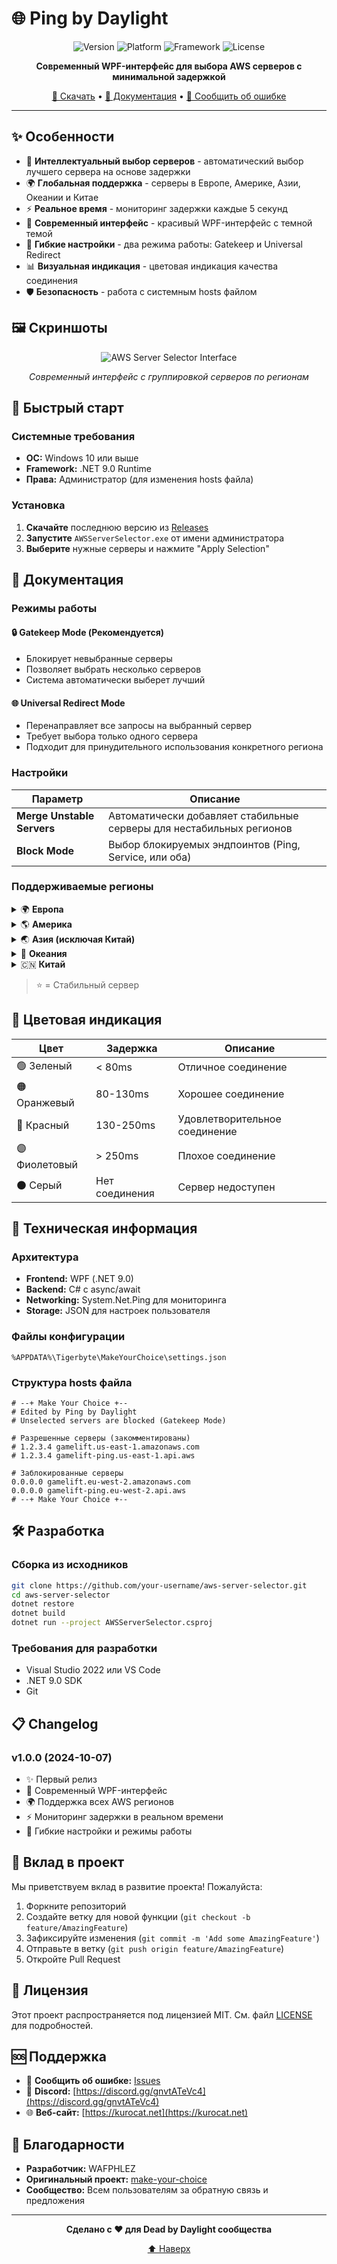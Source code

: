 # 🌐 Ping by Daylight

<div align="center">

![Version](https://img.shields.io/badge/version-1.0.0-blue.svg)
![Platform](https://img.shields.io/badge/platform-Windows-lightgrey.svg)
![Framework](https://img.shields.io/badge/framework-.NET%209.0-purple.svg)
![License](https://img.shields.io/badge/license-MIT-green.svg)

**Современный WPF-интерфейс для выбора AWS серверов с минимальной задержкой**

[🚀 Скачать](#скачать) • [📖 Документация](#документация) • [🐛 Сообщить об ошибке](#поддержка)

</div>

---

## ✨ Особенности

- 🎯 **Интеллектуальный выбор серверов** - автоматический выбор лучшего сервера на основе задержки
- 🌍 **Глобальная поддержка** - серверы в Европе, Америке, Азии, Океании и Китае
- ⚡ **Реальное время** - мониторинг задержки каждые 5 секунд
- 🎨 **Современный интерфейс** - красивый WPF-интерфейс с темной темой
- 🔧 **Гибкие настройки** - два режима работы: Gatekeep и Universal Redirect
- 📊 **Визуальная индикация** - цветовая индикация качества соединения
- 🛡️ **Безопасность** - работа с системным hosts файлом

## 🖼️ Скриншоты

<div align="center">

![AWS Server Selector Interface](https://via.placeholder.com/500x400/0D1117/FFFFFF?text=AWS+Server+Selector+Interface)

*Современный интерфейс с группировкой серверов по регионам*

</div>

## 🚀 Быстрый старт

### Системные требования

- **ОС:** Windows 10 или выше
- **Framework:** .NET 9.0 Runtime
- **Права:** Администратор (для изменения hosts файла)

### Установка

1. **Скачайте** последнюю версию из [Releases](../../releases)
2. **Запустите** `AWSServerSelector.exe` от имени администратора
3. **Выберите** нужные серверы и нажмите "Apply Selection"

## 📖 Документация

### Режимы работы

#### 🔒 Gatekeep Mode (Рекомендуется)
- Блокирует невыбранные серверы
- Позволяет выбрать несколько серверов
- Система автоматически выберет лучший

#### 🌐 Universal Redirect Mode
- Перенаправляет все запросы на выбранный сервер
- Требует выбора только одного сервера
- Подходит для принудительного использования конкретного региона

### Настройки

| Параметр | Описание |
|----------|----------|
| **Merge Unstable Servers** | Автоматически добавляет стабильные серверы для нестабильных регионов |
| **Block Mode** | Выбор блокируемых эндпоинтов (Ping, Service, или оба) |

### Поддерживаемые регионы

<details>
<summary>🌍 <strong>Европа</strong></summary>

- 🇬🇧 Europe (London)
- 🇮🇪 Europe (Ireland) ⭐
- 🇩🇪 Europe (Frankfurt am Main) ⭐

</details>

<details>
<summary>🌎 <strong>Америка</strong></summary>

- 🇺🇸 US East (N. Virginia) ⭐
- 🇺🇸 US East (Ohio)
- 🇺🇸 US West (N. California) ⭐
- 🇺🇸 US West (Oregon) ⭐
- 🇨🇦 Canada (Central)
- 🇧🇷 South America (São Paulo) ⭐

</details>

<details>
<summary>🌏 <strong>Азия (исключая Китай)</strong></summary>

- 🇯🇵 Asia Pacific (Tokyo) ⭐
- 🇰🇷 Asia Pacific (Seoul) ⭐
- 🇮🇳 Asia Pacific (Mumbai) ⭐
- 🇸🇬 Asia Pacific (Singapore) ⭐
- 🇭🇰 Asia Pacific (Hong Kong) ⭐

</details>

<details>
<summary>🌊 <strong>Океания</strong></summary>

- 🇦🇺 Asia Pacific (Sydney) ⭐

</details>

<details>
<summary>🇨🇳 <strong>Китай</strong></summary>

- 🇨🇳 China (Beijing) ⭐
- 🇨🇳 China (Ningxia) ⭐

</details>

> ⭐ = Стабильный сервер

## 🎨 Цветовая индикация

| Цвет | Задержка | Описание |
|------|----------|----------|
| 🟢 Зеленый | < 80ms | Отличное соединение |
| 🟠 Оранжевый | 80-130ms | Хорошее соединение |
| 🔴 Красный | 130-250ms | Удовлетворительное соединение |
| 🟣 Фиолетовый | > 250ms | Плохое соединение |
| ⚫ Серый | Нет соединения | Сервер недоступен |

## 🔧 Техническая информация

### Архитектура

- **Frontend:** WPF (.NET 9.0)
- **Backend:** C# с async/await
- **Networking:** System.Net.Ping для мониторинга
- **Storage:** JSON для настроек пользователя

### Файлы конфигурации

```
%APPDATA%\Tigerbyte\MakeYourChoice\settings.json
```

### Структура hosts файла

```hosts
# --+ Make Your Choice +--
# Edited by Ping by Daylight
# Unselected servers are blocked (Gatekeep Mode)

# Разрешенные серверы (закомментированы)
# 1.2.3.4 gamelift.us-east-1.amazonaws.com
# 1.2.3.4 gamelift-ping.us-east-1.api.aws

# Заблокированные серверы
0.0.0.0 gamelift.eu-west-2.amazonaws.com
0.0.0.0 gamelift-ping.eu-west-2.api.aws
# --+ Make Your Choice +--
```

## 🛠️ Разработка

### Сборка из исходников

```bash
git clone https://github.com/your-username/aws-server-selector.git
cd aws-server-selector
dotnet restore
dotnet build
dotnet run --project AWSServerSelector.csproj
```

### Требования для разработки

- Visual Studio 2022 или VS Code
- .NET 9.0 SDK
- Git

## 📋 Changelog

### v1.0.0 (2024-10-07)
- ✨ Первый релиз
- 🎨 Современный WPF-интерфейс
- 🌍 Поддержка всех AWS регионов
- ⚡ Мониторинг задержки в реальном времени
- 🔧 Гибкие настройки и режимы работы

## 🤝 Вклад в проект

Мы приветствуем вклад в развитие проекта! Пожалуйста:

1. Форкните репозиторий
2. Создайте ветку для новой функции (`git checkout -b feature/AmazingFeature`)
3. Зафиксируйте изменения (`git commit -m 'Add some AmazingFeature'`)
4. Отправьте в ветку (`git push origin feature/AmazingFeature`)
5. Откройте Pull Request

## 📄 Лицензия

Этот проект распространяется под лицензией MIT. См. файл [LICENSE](LICENSE) для подробностей.

## 🆘 Поддержка

- 🐛 **Сообщить об ошибке:** [Issues](../../issues)
- 💬 **Discord:** [https://discord.gg/gnvtATeVc4](https://discord.gg/gnvtATeVc4)
- 🌐 **Веб-сайт:** [https://kurocat.net](https://kurocat.net)

## 🙏 Благодарности

- **Разработчик:** WAFPHLEZ
- **Оригинальный проект:** [make-your-choice](https://codeberg.org/ky/make-your-choice)
- **Сообщество:** Всем пользователям за обратную связь и предложения

---

<div align="center">

**Сделано с ❤️ для Dead by Daylight сообщества**

[⬆ Наверх](#-aws-server-selector)

</div>
